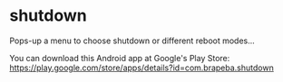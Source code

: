 # shutdown
Pops-up a menu to choose shutdown or different reboot modes...

You can download this Android app at Google's Play Store: 
https://play.google.com/store/apps/details?id=com.brapeba.shutdown
